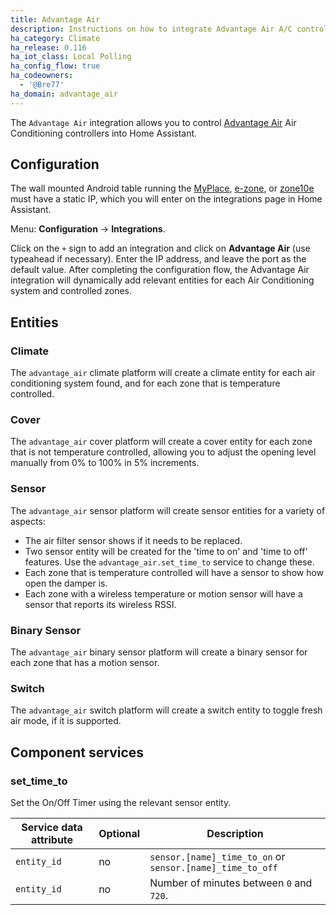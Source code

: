 ```yaml
---
title: Advantage Air
description: Instructions on how to integrate Advantage Air A/C controller into Home Assistant.
ha_category: Climate
ha_release: 0.116
ha_iot_class: Local Polling
ha_config_flow: true
ha_codeowners:
  - '@Bre77'
ha_domain: advantage_air
---
```


The `Advantage Air` integration allows you to control [Advantage Air](https://www.advantageair.com.au/) Air Conditioning controllers into Home Assistant.

## Configuration

The wall mounted Android table running the [MyPlace](https://play.google.com/store/apps/details?id=com.air.advantage.myair5), [e-zone](https://play.google.com/store/apps/details?id=com.air.advantage.ezone), or [zone10e](https://play.google.com/store/apps/details?id=com.air.advantage.zone10) must have a static IP, which you will enter on the integrations page in Home Assistant.

Menu: **Configuration** -> **Integrations**.

Click on the `+` sign to add an integration and click on **Advantage Air** (use typeahead if necessary).
Enter the IP address, and leave the port as the default value.
After completing the configuration flow, the Advantage Air integration will dynamically add relevant entities for each Air Conditioning system and controlled zones.

## Entities

### Climate

The `advantage_air` climate platform will create a climate entity for each air conditioning system found, and for each zone that is temperature controlled.

### Cover

The `advantage_air` cover platform will create a cover entity for each zone that is not temperature controlled, allowing you to adjust the opening level manually from 0% to 100% in 5% increments.

### Sensor

The `advantage_air` sensor platform will create sensor entities for a variety of aspects:

- The air filter sensor shows if it needs to be replaced.
- Two sensor entity will be created for the 'time to on' and 'time to off' features. Use the `advantage_air.set_time_to` service to change these.
- Each zone that is temperature controlled will have a sensor to show how open the damper is.
- Each zone with a wireless temperature or motion sensor will have a sensor that reports its wireless RSSI.

### Binary Sensor

The `advantage_air` binary sensor platform will create a binary sensor for each zone that has a motion sensor.

### Switch

The `advantage_air` switch platform will create a switch entity to toggle fresh air mode, if it is supported.

## Component services

### set_time_to

Set the On/Off Timer using the relevant sensor entity.

| Service data attribute | Optional | Description |
| ---------------------- | -------- | ----------- |
| `entity_id` | no | `sensor.[name]_time_to_on` or `sensor.[name]_time_to_off`
| `entity_id` | no | Number of minutes between `0` and `720`.
